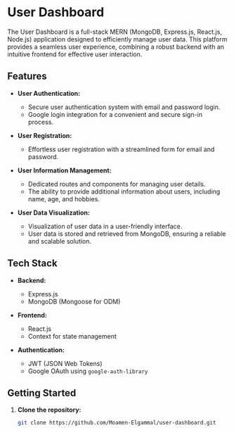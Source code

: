 # User Dashboard

The User Dashboard is a full-stack MERN (MongoDB, Express.js, React.js, Node.js) application designed to efficiently manage user data. This platform provides a seamless user experience, combining a robust backend with an intuitive frontend for effective user interaction.

## Features

- **User Authentication:**
  - Secure user authentication system with email and password login.
  - Google login integration for a convenient and secure sign-in process.

- **User Registration:**
  - Effortless user registration with a streamlined form for email and password.

- **User Information Management:**
  - Dedicated routes and components for managing user details.
  - The ability to provide additional information about users, including name, age, and hobbies.

- **User Data Visualization:**
  - Visualization of user data in a user-friendly interface.
  - User data is stored and retrieved from MongoDB, ensuring a reliable and scalable solution.

## Tech Stack

- **Backend:**
  - Express.js
  - MongoDB (Mongoose for ODM)

- **Frontend:**
  - React.js
  - Context for state management

- **Authentication:**
  - JWT (JSON Web Tokens)
  - Google OAuth using `google-auth-library`

## Getting Started

1. **Clone the repository:**
   ```bash
   git clone https://github.com/Moamen-Elgammal/user-dashboard.git
